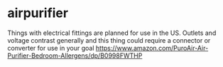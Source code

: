 # airpurifier
Things with electrical fittings are planned for use in the US. Outlets and voltage contrast generally and this thing could require a connector or converter for use in your goal  https://www.amazon.com/PuroAir-Air-Purifier-Bedroom-Allergens/dp/B0998FWTHP
